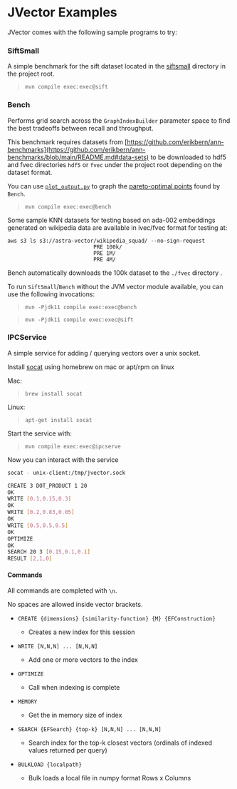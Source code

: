 # JVector Examples

JVector comes with the following sample programs to try:

### SiftSmall 
A simple benchmark for the sift dataset located in the [siftsmall](./siftsmall) directory in the project root.

> `mvn compile exec:exec@sift`

### Bench
Performs grid search across the `GraphIndexBuilder` parameter space to find
the best tradeoffs between recall and throughput.  

This benchmark requires datasets from [https://github.com/erikbern/ann-benchmarks](https://github.com/erikbern/ann-benchmarks/blob/main/README.md#data-sets) to be downloaded to hdf5 and fvec 
directories `hdf5` or `fvec` under the project root depending on the dataset format. 

You can use [`plot_output.py`](./plot_output.py) to graph the [pareto-optimal points](https://en.wikipedia.org/wiki/Pareto_efficiency) found by `Bench`.

> `mvn compile exec:exec@bench`

Some sample KNN datasets for testing based on ada-002 embeddings generated on wikipedia data are available in ivec/fvec format for testing at:

```
aws s3 ls s3://astra-vector/wikipedia_squad/ --no-sign-request 
                           PRE 100k/
                           PRE 1M/
                           PRE 4M/
```

Bench automatically downloads the 100k dataset to the `./fvec` directory .

To run `SiftSmall`/`Bench` without the JVM vector module available, you can use the following invocations:

> `mvn -Pjdk11 compile exec:exec@bench`

> `mvn -Pjdk11 compile exec:exec@sift`

### IPCService

A simple service for adding / querying vectors over a unix socket.

Install [socat]() using homebrew on mac or apt/rpm on linux

Mac:
  > `brew install socat`

Linux:
  > `apt-get install socat`

Start the service with:
  > `mvn compile exec:exec@ipcserve`

Now you can interact with the service
```bash
socat - unix-client:/tmp/jvector.sock

CREATE 3 DOT_PRODUCT 1 20
OK
WRITE [0.1,0.15,0.3]
OK
WRITE [0.2,0.83,0.05]
OK
WRITE [0.5,0.5,0.5]
OK
OPTIMIZE
OK
SEARCH 20 3 [0.15,0.1,0.1]
RESULT [2,1,0]
```

#### Commands
  All commands are completed with `\n`. 
  
  No spaces are allowed inside vector brackets.

  * `CREATE {dimensions} {similarity-function} {M} {EFConstruction}`
    * Creates a new index for this session  
      
  * `WRITE [N,N,N] ... [N,N,N]`
    * Add one or more vectors to the index 
  * `OPTIMIZE`
    * Call when indexing is complete  
  * `MEMORY`
    * Get the in memory size of index  
  * `SEARCH {EFSearch} {top-k} [N,N,N] ... [N,N,N]` 
    * Search index for the top-k closest vectors (ordinals of indexed values returned per query)
  * `BULKLOAD {localpath}`
    * Bulk loads a local file in numpy format Rows x Columns
    
